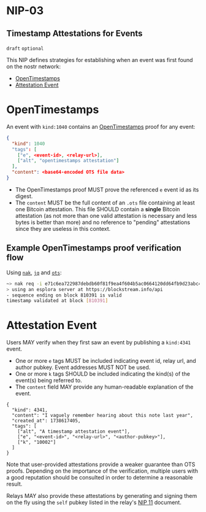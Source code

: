 NIP-03
======

Timestamp Attestations for Events
---------------------------------

`draft` `optional`

This NIP defines strategies for establishing when an event was first found on the nostr network:

- [OpenTimestamps](#opentimestamps)
- [Attestation Event](#attestation-event)

# OpenTimestamps

An event with `kind:1040` contains an [OpenTimestamps](https://opentimestamps.org/) proof for any event:

```json
{
  "kind": 1040
  "tags": [
    ["e", <event-id>, <relay-url>],
    ["alt", "opentimestamps attestation"]
  ],
  "content": <base64-encoded OTS file data>
}
```

- The OpenTimestamps proof MUST prove the referenced `e` event id as its digest.
- The `content` MUST be the full content of an `.ots` file containing at least one Bitcoin attestation. This file SHOULD contain a **single** Bitcoin attestation (as not more than one valid attestation is necessary and less bytes is better than more) and no reference to "pending" attestations since they are useless in this context.

## Example OpenTimestamps proof verification flow

Using [`nak`](https://github.com/fiatjaf/nak), [`jq`](https://jqlang.github.io/jq/) and [`ots`](https://github.com/fiatjaf/ots):

```bash
~> nak req -i e71c6ea722987debdb60f81f9ea4f604b5ac0664120dd64fb9d23abc4ec7c323 wss://nostr-pub.wellorder.net | jq -r .content | ots verify
> using an esplora server at https://blockstream.info/api
- sequence ending on block 810391 is valid
timestamp validated at block [810391]
```

# Attestation Event

Users MAY verify when they first saw an event by publishing a `kind:4341` event.

- One or more `e` tags MUST be included indicating event id, relay url, and author pubkey. Event addresses MUST NOT be used.
- One or more `k` tags SHOULD be included indicating the kind(s) of the event(s) being referred to.
- The `content` field MAY provide any human-readable explanation of the event.

```jsonc
{
  "kind": 4341,
  "content": "I vaguely remember hearing about this note last year",
  "created_at": 1738617405,
  "tags": [
    ["alt", "A timestamp attestation event"],
    ["e", "<event-id>", "<relay-url>", "<author-pubkey>"],
    ["k", "10002"]
  ]
}
```

Note that user-provided attestations provide a weaker guarantee than OTS proofs. Depending on the importance of the verification, multiple users with a good reputation should be consulted in order to determine a reasonable result.

Relays MAY also provide these attestations by generating and signing them on the fly using the `self` pubkey listed in the relay's [NIP 11](./11.md) document.
